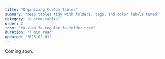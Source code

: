 ```yaml
---
title: "Organizing Custom Tables"
summary: "Keep tables tidy with folders, tags, and color labels tuned for campaign stages."
category: "custom-tables"
order: 2
icon: "fa-slab fa-regular fa-folder-tree"
duration: "7 min read"
updated: "2025-02-01"
---
```


Coming soon.